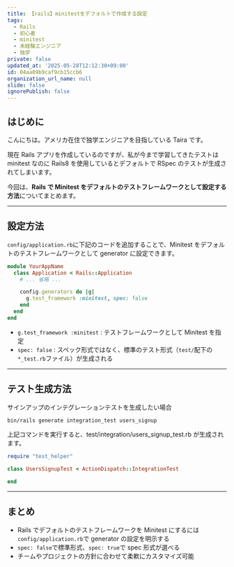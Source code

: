 ```yaml
---
title: 【rails】minitestをデフォルトで作成する設定
tags:
  - Rails
  - 初心者
  - minitest
  - 未経験エンジニア
  - 独学
private: false
updated_at: '2025-05-28T12:12:30+09:00'
id: 04aa09b9caf9cb15ccb6
organization_url_name: null
slide: false
ignorePublish: false
---
```


## はじめに

こんにちは。アメリカ在住で独学エンジニアを目指している Taira です。

現在 Rails アプリを作成しているのですが、私が今まで学習してきたテストは minitest なのに Rails8 を使用しているとデフォルトで RSpec のテストが生成されてしまいます。

今回は、**Rails で Minitest をデフォルトのテストフレームワークとして設定する方法**についてまとめます。

---

## 設定方法

`config/application.rb`に下記のコードを追加することで、Minitest をデフォルトのテストフレームワークとして generator に設定できます。

```ruby
module YourAppName
  class Application < Rails::Application
    # ... 省略 ...

    config.generators do |g|
      g.test_framework :minitest, spec: false
    end
  end
end
```

- `g.test_framework :minitest` : テストフレームワークとして Minitest を指定
- `spec: false` : スペック形式ではなく、標準のテスト形式（`test/`配下の`*_test.rb`ファイル）が生成される

---

## テスト生成方法

サインアップのインテグレーションテストを生成したい場合

```bash
bin/rails generate integration_test users_signup
```

上記コマンドを実行すると、test/integration/users_signup_test.rb が生成されます。

```ruby
require "test_helper"

class UsersSignupTest < ActionDispatch::IntegrationTest

end
```

---

## まとめ

- Rails でデフォルトのテストフレームワークを Minitest にするには`config/application.rb`で generator の設定を明示する
- `spec: false`で標準形式、`spec: true`で spec 形式が選べる
- チームやプロジェクトの方針に合わせて柔軟にカスタマイズ可能
